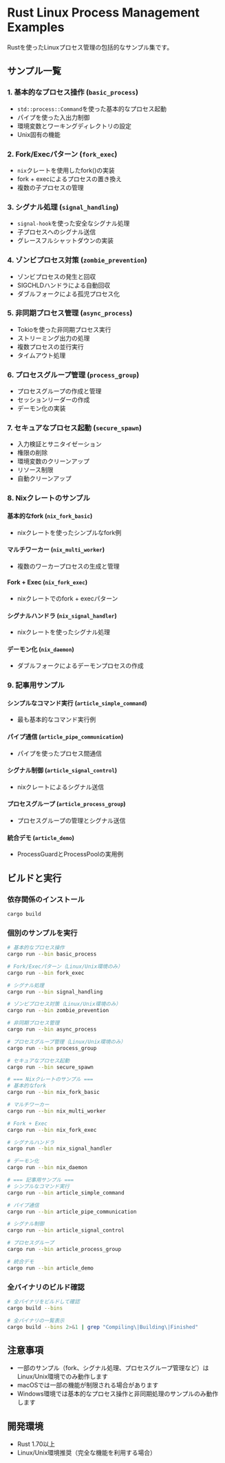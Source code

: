 # Rust Linux Process Management Examples

Rustを使ったLinuxプロセス管理の包括的なサンプル集です。

## サンプル一覧

### 1. 基本的なプロセス操作 (`basic_process`)
- `std::process::Command`を使った基本的なプロセス起動
- パイプを使った入出力制御
- 環境変数とワーキングディレクトリの設定
- Unix固有の機能

### 2. Fork/Execパターン (`fork_exec`)
- `nix`クレートを使用したfork()の実装
- fork + execによるプロセスの置き換え
- 複数の子プロセスの管理

### 3. シグナル処理 (`signal_handling`)
- `signal-hook`を使った安全なシグナル処理
- 子プロセスへのシグナル送信
- グレースフルシャットダウンの実装

### 4. ゾンビプロセス対策 (`zombie_prevention`)
- ゾンビプロセスの発生と回収
- SIGCHLDハンドラによる自動回収
- ダブルフォークによる孤児プロセス化

### 5. 非同期プロセス管理 (`async_process`)
- Tokioを使った非同期プロセス実行
- ストリーミング出力の処理
- 複数プロセスの並行実行
- タイムアウト処理

### 6. プロセスグループ管理 (`process_group`)
- プロセスグループの作成と管理
- セッションリーダーの作成
- デーモン化の実装

### 7. セキュアなプロセス起動 (`secure_spawn`)
- 入力検証とサニタイゼーション
- 権限の削除
- 環境変数のクリーンアップ
- リソース制限
- 自動クリーンアップ

### 8. Nixクレートのサンプル

#### 基本的なfork (`nix_fork_basic`)
- nixクレートを使ったシンプルなfork例

#### マルチワーカー (`nix_multi_worker`)
- 複数のワーカープロセスの生成と管理

#### Fork + Exec (`nix_fork_exec`)
- nixクレートでのfork + execパターン

#### シグナルハンドラ (`nix_signal_handler`)
- nixクレートを使ったシグナル処理

#### デーモン化 (`nix_daemon`)
- ダブルフォークによるデーモンプロセスの作成

### 9. 記事用サンプル

#### シンプルなコマンド実行 (`article_simple_command`)
- 最も基本的なコマンド実行例

#### パイプ通信 (`article_pipe_communication`)
- パイプを使ったプロセス間通信

#### シグナル制御 (`article_signal_control`)
- nixクレートによるシグナル送信

#### プロセスグループ (`article_process_group`)
- プロセスグループの管理とシグナル送信

#### 統合デモ (`article_demo`)
- ProcessGuardとProcessPoolの実用例

## ビルドと実行

### 依存関係のインストール
```bash
cargo build
```

### 個別のサンプルを実行
```bash
# 基本的なプロセス操作
cargo run --bin basic_process

# Fork/Execパターン（Linux/Unix環境のみ）
cargo run --bin fork_exec

# シグナル処理
cargo run --bin signal_handling

# ゾンビプロセス対策（Linux/Unix環境のみ）
cargo run --bin zombie_prevention

# 非同期プロセス管理
cargo run --bin async_process

# プロセスグループ管理（Linux/Unix環境のみ）
cargo run --bin process_group

# セキュアなプロセス起動
cargo run --bin secure_spawn

# === Nixクレートのサンプル ===
# 基本的なfork
cargo run --bin nix_fork_basic

# マルチワーカー
cargo run --bin nix_multi_worker

# Fork + Exec
cargo run --bin nix_fork_exec

# シグナルハンドラ
cargo run --bin nix_signal_handler

# デーモン化
cargo run --bin nix_daemon

# === 記事用サンプル ===
# シンプルなコマンド実行
cargo run --bin article_simple_command

# パイプ通信
cargo run --bin article_pipe_communication

# シグナル制御
cargo run --bin article_signal_control

# プロセスグループ
cargo run --bin article_process_group

# 統合デモ
cargo run --bin article_demo
```

### 全バイナリのビルド確認
```bash
# 全バイナリをビルドして確認
cargo build --bins

# 全バイナリの一覧表示
cargo build --bins 2>&1 | grep "Compiling\|Building\|Finished"
```

## 注意事項

- 一部のサンプル（fork、シグナル処理、プロセスグループ管理など）はLinux/Unix環境でのみ動作します
- macOSでは一部の機能が制限される場合があります
- Windows環境では基本的なプロセス操作と非同期処理のサンプルのみ動作します

## 開発環境

- Rust 1.70以上
- Linux/Unix環境推奨（完全な機能を利用する場合）
